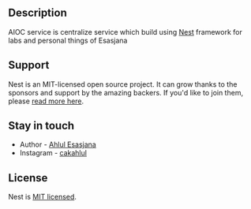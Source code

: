 ## Description

AIOC service is centralize service which build using [Nest](https://github.com/nestjs/nest) framework for labs and personal things of Esasjana

## Support

Nest is an MIT-licensed open source project. It can grow thanks to the sponsors and support by the amazing backers. If you'd like to join them, please [read more here](https://docs.nestjs.com/support).

## Stay in touch

- Author - [Ahlul Esasjana](https://github.com/cakahlul)
- Instagram - [cakahlul](https://www.instagram.com/cakahlul)

## License

Nest is [MIT licensed](https://github.com/nestjs/nest/blob/master/LICENSE).
